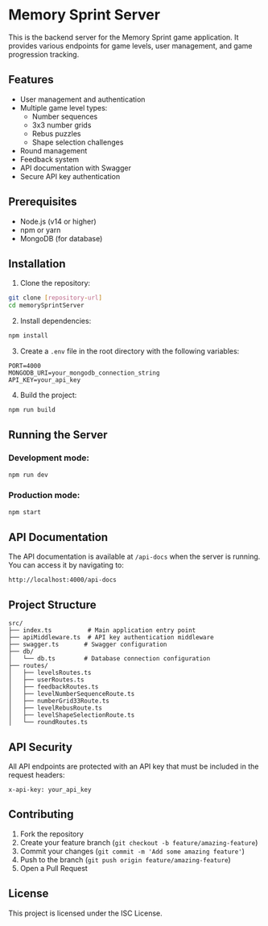 # Memory Sprint Server

This is the backend server for the Memory Sprint game application. It provides various endpoints for game levels, user management, and game progression tracking.

## Features

- User management and authentication
- Multiple game level types:
  - Number sequences
  - 3x3 number grids
  - Rebus puzzles
  - Shape selection challenges
- Round management
- Feedback system
- API documentation with Swagger
- Secure API key authentication

## Prerequisites

- Node.js (v14 or higher)
- npm or yarn
- MongoDB (for database)

## Installation

1. Clone the repository:
```bash
git clone [repository-url]
cd memorySprintServer
```

2. Install dependencies:
```bash
npm install
```

3. Create a `.env` file in the root directory with the following variables:
```env
PORT=4000
MONGODB_URI=your_mongodb_connection_string
API_KEY=your_api_key
```

4. Build the project:
```bash
npm run build
```

## Running the Server

### Development mode:
```bash
npm run dev
```

### Production mode:
```bash
npm start
```

## API Documentation

The API documentation is available at `/api-docs` when the server is running. You can access it by navigating to:
```
http://localhost:4000/api-docs
```

## Project Structure

```
src/
├── index.ts          # Main application entry point
├── apiMiddleware.ts  # API key authentication middleware
├── swagger.ts       # Swagger configuration
├── db/
│   └── db.ts        # Database connection configuration
├── routes/
│   ├── levelsRoutes.ts
│   ├── userRoutes.ts
│   ├── feedbackRoutes.ts
│   ├── levelNumberSequenceRoute.ts
│   ├── numberGrid33Route.ts
│   ├── levelRebusRoute.ts
│   ├── levelShapeSelectionRoute.ts
│   └── roundRoutes.ts
```

## API Security

All API endpoints are protected with an API key that must be included in the request headers:
```
x-api-key: your_api_key
```

## Contributing

1. Fork the repository
2. Create your feature branch (`git checkout -b feature/amazing-feature`)
3. Commit your changes (`git commit -m 'Add some amazing feature'`)
4. Push to the branch (`git push origin feature/amazing-feature`)
5. Open a Pull Request

## License

This project is licensed under the ISC License.


